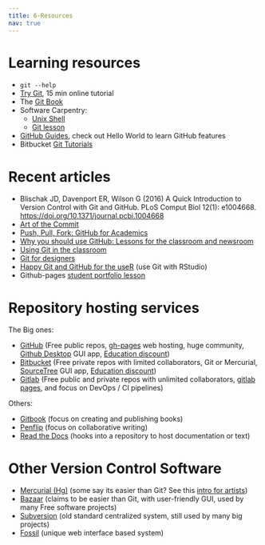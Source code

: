 ```yaml
---
title: 6-Resources
nav: true
---
```


# Learning resources

- `git --help`
- [Try Git](https://try.github.io/), 15 min online tutorial
- The [Git Book](https://git-scm.com/book/en/v2)
- Software Carpentry:
    - [Unix Shell](http://swcarpentry.github.io/shell-novice/01-intro/)
    - [Git lesson](http://swcarpentry.github.io/git-novice/)
- [GitHub Guides](https://guides.github.com/), check out Hello World to learn GitHub features
- Bitbucket [Git Tutorials](https://www.atlassian.com/git/tutorials)

# Recent articles

- Blischak JD, Davenport ER, Wilson G (2016) A Quick Introduction to Version Control with Git and GitHub. PLoS Comput Biol 12(1): e1004668. <https://doi.org/10.1371/journal.pcbi.1004668>
- [Art of the Commit](http://alistapart.com/article/the-art-of-the-commit)
- [Push, Pull, Fork: GitHub for Academics](http://www.digitalpedagogylab.com/hybridped/push-pull-fork-github-for-academics/)
- [Why you should use GitHub: Lessons for the classroom and newsroom](http://www.storybench.org/use-github-lessons-classroom-newsroom/)
- [Using Git in the classroom](https://opensource.com/education/16/1/git-education-classroom)
- [Git for designers](https://medium.com/@dfosco/git-for-designers-856c434716e#.831v9cwbg)
- [Happy Git and GitHub for the useR](http://happygitwithr.com/) (use Git with RStudio)
- Github-pages [student portfolio lesson](https://dannguyen.github.io/github-for-portfolios/)

# Repository hosting services

The Big ones:
- [GitHub](https://github.com/) (Free public repos, [gh-pages](https://pages.github.com/) web hosting, huge community, [Github Desktop](https://desktop.github.com/) GUI app, [Education discount](https://education.github.com/))
- [Bitbucket](https://bitbucket.org/) (Free private repos with limited collaborators, Git or Mercurial, [SourceTree](https://www.atlassian.com/software/sourcetree) GUI app, [Education discount](https://bitbucket.org/product/education))
- [Gitlab](https://about.gitlab.com/gitlab-com/) (Free public and private repos with unlimited collaborators, [gitlab pages](https://pages.gitlab.io/), and focus on DevOps / CI pipelines)

Others:
- [Gitbook](https://www.gitbook.com/) (focus on creating and publishing books)
- [Penflip](https://www.penflip.com/) (focus on collaborative writing)
- [Read the Docs](https://readthedocs.org/) (hooks into a repository to host documentation or text)

# Other Version Control Software

- [Mercurial (Hg)](https://www.mercurial-scm.org/) (some say its easier than Git? See this [intro for artists](https://opensource.com/life/16/2/version-control-isnt-just-programmers))
- [Bazaar](http://bazaar.canonical.com/en/) (claims to be easier than Git, with user-friendly GUI, used by many Free software projects)
- [Subversion](https://subversion.apache.org/) (old standard centralized system, still used by many big projects)
- [Fossil](http://www.fossil-scm.org/) (unique web interface based system)
